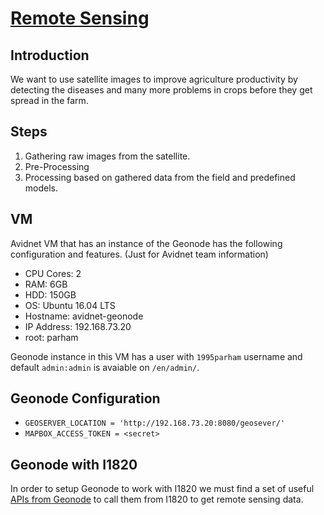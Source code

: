 # [Remote Sensing](https://en.wikipedia.org/wiki/Remote_sensing)
## Introduction
We want to use satellite images to improve agriculture productivity
by detecting the diseases and many more problems in crops before they get spread in the farm.

## Steps
1. Gathering raw images from the satellite.
2. Pre-Processing
3. Processing based on gathered data from the field and predefined models.

## VM
Avidnet VM that has an instance of the Geonode has the following configuration and features.
(Just for Avidnet team information)

- CPU Cores: 2
- RAM: 6GB
- HDD: 150GB
- OS: Ubuntu 16.04 LTS
- Hostname: avidnet-geonode
- IP Address: 192.168.73.20
- root: parham

Geonode instance in this VM has a user with `1995parham` username and default `admin:admin` is avaiable on `/en/admin/`.

## Geonode Configuration
- `GEOSERVER_LOCATION = 'http://192.168.73.20:8080/geosever/'`
- `MAPBOX_ACCESS_TOKEN = <secret>`


## Geonode with I1820
In order to setup Geonode to work with I1820 we must find a set of useful [APIs from Geonode](http://docs.geonode.org/en/master/reference/api.html) to call them from I1820 to get
remote sensing data.
